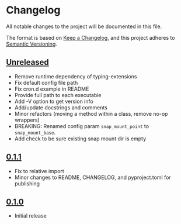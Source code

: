 # Changelog

All notable changes to the project will be documented in this file.

The format is based on [Keep a Changelog](https://keepachangelog.com/en/1.0.0/),
and this project adheres to [Semantic Versioning](https://semver.org/spec/v2.0.0.html).

## [Unreleased]

- Remove runtime dependency of typing-extensions
- Fix default config file path
- Fix cron.d example in README
- Provide full path to each executable
- Add -V option to get version info
- Add/update docstrings and comments
- Minor refactors (moving a method within a class, remove no-op wrappers)
- BREAKING: Renamed config param `snap_mount_point` to `snap_mount_base`.
- Add check to be sure existing snap mount dir is empty

## [0.1.1]

- Fix to relative import
- Minor changes to README, CHANGELOG, and pyproject.toml for publishing

## [0.1.0]

- Initial release

[Unreleased]: https://gitlab.com/randallpittman/lt-autosnap/-/compare/v0.1.1...master
[0.1.1]: https://gitlab.com/randallpittman/lt-autosnap/-/compare/v0.1.0...0.1.1
[0.1.0]: https://gitlab.com/randallpittman/lt-autosnap/-/tags/v0.1.0
